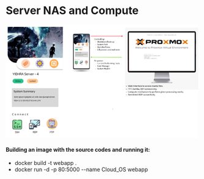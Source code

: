 # Server NAS and Compute

![How_it_looks](https://raw.githubusercontent.com/Jegadit/PrivateServer/master/res/Server%20Prototype%20BP.png)

#### Building an image with the source codes and running it:
- docker build -t webapp .
- docker run -d -p 80:5000 --name Cloud_OS webapp
